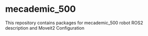 # mecademic_500
This repository contains packages for mecademic_500 robot ROS2 description and Moveit2 Configuration
